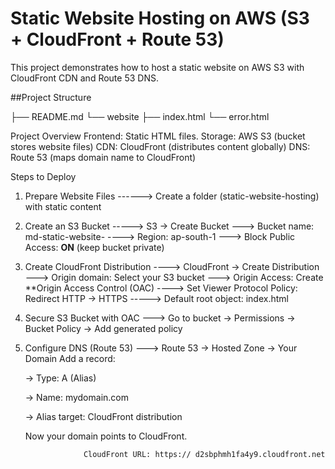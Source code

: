   # Static Website Hosting on AWS (S3 + CloudFront + Route 53)

  


This project demonstrates how to host a static website on AWS S3 
              with CloudFront CDN and Route 53 DNS.





##Project Structure

├── README.md
└── website
  ├── index.html
  └── error.html



Project Overview
       Frontend: Static HTML files.
       Storage: AWS S3 (bucket stores website files)
       CDN: CloudFront (distributes content globally)
       DNS: Route 53 (maps domain name to CloudFront)


  
  Steps to Deploy  


1. Prepare Website Files  ------> Create a folder (static-website-hosting) with static content



2. Create an S3 Bucket  -----> S3 → Create Bucket ---> Bucket name: md-static-website- ----> Region: ap-south-1 ---> Block Public Access: **ON** (keep bucket private)



3. Create CloudFront Distribution ----> CloudFront → Create Distribution ---> Origin domain: Select your S3 bucket ---> Origin Access: Create **Origin Access Control (OAC) ---->                                                                                                 Set Viewer Protocol Policy: Redirect HTTP → HTTPS -----> Default root object: index.html



4. Secure S3 Bucket with OAC ---> Go to bucket → Permissions → Bucket Policy → Add generated policy



5. Configure DNS (Route 53) ---> Route 53 → Hosted Zone → Your Domain Add a record:

    → Type: A (Alias)

    → Name: mydomain.com

    → Alias target: CloudFront distribution


    Now your domain points to CloudFront.




                    CloudFront URL: https:// d2sbphmh1fa4y9.cloudfront.net

   
